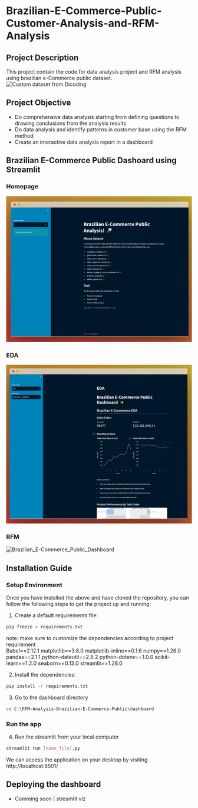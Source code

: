# Brazilian-E-Commerce-Public-Customer-Analysis-and-RFM-Analysis

## Project Description
This project contain the code for data analysis project and RFM analysis using brazilian e-Commerce public dataset. 
![Custom dataset from Dicoding](https://www.dicoding.com/)

## Project Objective
- Do comprehensive data analysis starting from defining questions to drawing conclusions from the analysis results
- Do data analysis and identify patterns in customer base using the RFM method
- Create an interactive data analysis report in a dashboard

## Brazilian E-Commerce Public Dashoard using Streamlit
### Homepage
![Brazilian_E-Commerce_Public_Dashboard](https://github.com/abliskan/RFM-Analysis-Brazilian-E-Commerce-Public/blob/main/asset/images/screenshot-homepage.PNG)
### EDA
![Brazilian_E-Commerce_Public_Dashboard](https://github.com/abliskan/RFM-Analysis-Brazilian-E-Commerce-Public/blob/main/asset/images/screenshot-EDA.PNG)
### RFM
![Brazilian_E-Commerce_Public_Dashboard](https://github.com/abliskan/RFM-Analysis-Brazilian-E-Commerce-Public/blob/main/asset/images/screenshot-RFM.PNG)

## Installation Guide
### Setup Environment
Once you have installed the above and have cloned the repository, you can follow the following steps to get the project up and running:

1. Create a default requirements file:

```bash
pip freeze > requirements.txt
```
note: make sure to customize the dependencies according to project requirement <br>
Babel==2.12.1
matplotlib==3.8.0
matplotlib-inline==0.1.6
numpy==1.26.0
pandas==2.1.1
python-dateutil==2.8.2
python-dotenv==1.0.0
scikit-learn==1.2.0
seaborn==0.13.0
streamlit==1.28.0

2. Install the dependencies:

```bash
pip install -r requirements.txt
```

3. Go to the dashboard directory


```bash
cd C:\RFM-Analysis-Brazilian-E-Commerce-Public\dashboard
```

### Run the app
4. Run the streamlit from your local computer 
```bash
streamlit run [name_file].py
```
We can access the application on your desktop by visiting http://localhost:8501/

## Deploying the dashboard
- Comming soon | streamlit viz